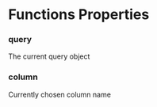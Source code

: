 # Functions Properties

### query

The current query object

### column

Currently chosen column name
